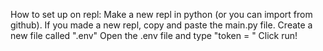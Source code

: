 How to set up on repl:
Make a new repl in python (or you can import from github).
If you made a new repl, copy and paste the main.py file. 
Create a new file called ".env" 
Open the .env file and type "token = <yourtoken>"
Click run!
